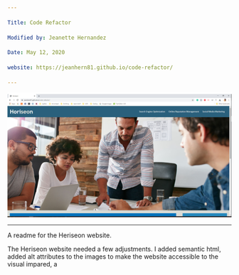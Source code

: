 ```yaml
---

Title: Code Refactor

Modified by: Jeanette Hernandez

Date: May 12, 2020

website: https://jeanhern81.github.io/code-refactor/

---
```


![Screenshot of Heriseon Website](assets/images/screenshot.jpg "Heriseon Website")

---

A readme for the Heriseon website.

The Heriseon website needed a few adjustments. I added semantic html, added alt attributes to the images to make the website accessible to the visual impared, a
